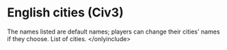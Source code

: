# English cities (Civ3)

The names listed are default names; players can change their cities' names if they choose.
List of cities.
&lt;/onlyinclude&gt;
